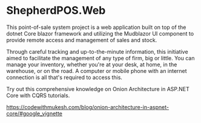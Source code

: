 # ShepherdPOS.Web
This point-of-sale system project is a web application built on top of the dotnet Core blazor framework and utilizing the Mudblazor UI component to provide remote access and management of sales and stock.

Through careful tracking and up-to-the-minute information, this initiative aimed to facilitate the management of any type of firm, big or little. You can manage your inventory, whether you're at your desk, at home, in the warehouse, or on the road. A computer or mobile phone with an internet connection is all that's required to access this.


Try out this comprehensive knowledge on Onion Architecture in ASP.NET Core with CQRS tutorials.

https://codewithmukesh.com/blog/onion-architecture-in-aspnet-core/#google_vignette
